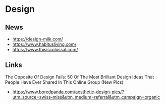 # Design

## News
* https://design-milk.com/
* https://www.habitusliving.com/
* https://www.thisiscolossal.com/

## Links

The Opposite Of Design Fails: 50 Of The Most Brilliant Design Ideas That People Have Ever Shared In This Online Group (New Pics)

* https://www.boredpanda.com/aesthetic-design-pics/?utm_source=swiss-miss&utm_medium=referral&utm_campaign=organic